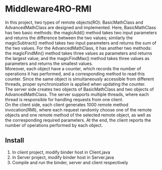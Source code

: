 Middleware4RO-RMI
========================
In this project, two types of remote objects(RO): BasicMathClass and AdvancedMathClass are designed and implemented. Here, BasicMathClass has two basic methods: the magicAdd() method takes two input parameters and returns the difference between the two values; similarly the magicSubtract() method takes two input parameters and returns the sum of the two values. For the AdvancedMathClass, it has another two methods: the magicFindMin() method takes three values as parameters and returns the largest value; and the magicFindMax() method takes three values as parameters and returns the smallest values.<br> Moreover, each object have a counter, which records the number of operations it has performed, and a corresponding method to read this counter. Since the same object is simultaneously accessible from different threads, proper synchronization is applied when updating the counter.<br>
The server side creates two objects of BasicMathClass and two objects of AdvancedMathClass. The server supports multiple threads, where each thread is responsible for handling requests from one client.<br>
On the client side, each client generates 1000 remote method invocation(RMI), where each request randomly choose one of the remote objects and one remote method of the selected remote object, as well as the corresponding required parameters. At the end, the client reports the number of operations performed by each object.

Install
-------
1. In client project, modify binder host in Client.java
2. In Server project, modify binder host in Server.java
3. Compile and run the binder, server and client respectively
